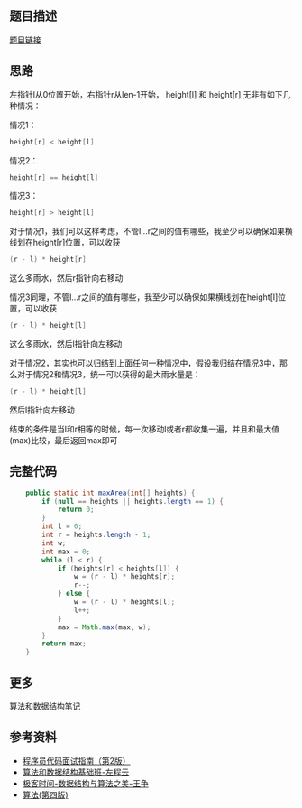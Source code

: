 ## 题目描述

[题目链接](https://leetcode.com/problems/container-with-most-water/)

## 思路

左指针l从0位置开始，右指针r从len-1开始， height[l] 和 height[r] 无非有如下几种情况：

情况1：

```java
height[r] < height[l]
```

情况2：

```java
height[r] == height[l]
```

情况3：

```java
height[r] > height[l]
```

对于情况1，我们可以这样考虑，不管l...r之间的值有哪些，我至少可以确保如果横线划在height[r]位置，可以收获

```java
(r - l) * height[r]
```
这么多雨水，然后r指针向右移动

情况3同理，不管l...r之间的值有哪些，我至少可以确保如果横线划在height[l]位置，可以收获

```java
(r - l) * height[l]
```
这么多雨水，然后l指针向左移动

对于情况2，其实也可以归结到上面任何一种情况中，假设我归结在情况3中，那么对于情况2和情况3，统一可以获得的最大雨水量是：

```java
(r - l) * height[l]
```
然后l指针向左移动

结束的条件是当l和r相等的时候，每一次移动l或者r都收集一遍，并且和最大值(max)比较，最后返回max即可

## 完整代码

```java
    public static int maxArea(int[] heights) {
        if (null == heights || heights.length == 1) {
            return 0;
        }
        int l = 0;
        int r = heights.length - 1;
        int w;
        int max = 0;
        while (l < r) {
            if (heights[r] < heights[l]) {
                w = (r - l) * heights[r];
                r--;
            } else {
                w = (r - l) * heights[l];
                l++;
            }
            max = Math.max(max, w);
        }
        return max;
    }
```

## 更多

[算法和数据结构笔记](https://github.com/GreyZeng/algorithm)

## 参考资料

- [程序员代码面试指南（第2版）](https://book.douban.com/subject/30422021/)
- [算法和数据结构基础班-左程云](https://ke.qq.com/course/2145184)
- [极客时间-数据结构与算法之美-王争](https://time.geekbang.org/column/intro/126)
- [算法(第四版)](https://book.douban.com/subject/19952400/)

